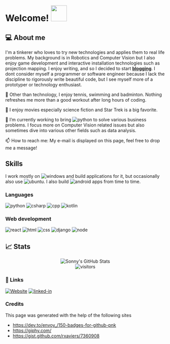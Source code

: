 # Welcome! <img src="https://media.giphy.com/media/kBZ212yGzFaxgkSIKW/source.gif" width="50px">

## 💻 About me
I'm a tinkerer who loves to try new technologies and applies them to real life problems. My background is in Robotics and Computer Vision but I also enjoy game development and interactive installation technologies such as projection mapping. I enjoy writing, and so I decided to start [**blogging**](https://dailytinkerer.blogspot.com/). I dont consider myself a programmer or software engineer because I lack the discipline to rigorously write beautiful code, but I see myself more of a prototyper or technology enthusiast.

🎾 Other than technology, I enjoy tennis, swimming and badminton. Nothing refreshes me more than a good workout after long hours of coding.

🎥 I enjoy movies especially science fiction and Star Trek is a big favorite.

🔭 I’m currently working to bring ![python](https://img.shields.io/badge/machine-learning-brightgreen) to solve various business problems. I focus more on Computer Vision related issues but also sometimes dive into various other fields such as data analysis.

📫 How to reach me: My e-mail is displayed on this page, feel free to drop me a message!

## Skills
I work mostly on ![windows](https://img.shields.io/badge/Windows-0078D6?style=for-the-badge&logo=windows&logoColor=white) and build applications for it, but occasionally also use ![ubuntu](https://img.shields.io/badge/Ubuntu-E95420?style=for-the-badge&logo=ubuntu&logoColor=white). I also build ![android](https://img.shields.io/badge/Android-3DDC84?style=for-the-badge&logo=android&logoColor=white) apps from time to time.

### Languages
![python](https://img.shields.io/badge/Python-3776AB?style=for-the-badge&logo=python&logoColor=white)
![csharp](https://img.shields.io/badge/C%23-239120?style=for-the-badge&logo=c-sharp&logoColor=white)
![cpp](https://img.shields.io/badge/C%2B%2B-00599C?style=for-the-badge&logo=c%2B%2B&logoColor=white)
![kotlin](https://img.shields.io/badge/Kotlin-0095D5?&style=for-the-badge&logo=kotlin&logoColor=white)

### Web development
![react](https://img.shields.io/badge/React-20232A?style=for-the-badge&logo=react&logoColor=61DAFB)
![html](https://img.shields.io/badge/HTML5-E34F26?style=for-the-badge&logo=html5&logoColor=white)
![css](https://img.shields.io/badge/CSS3-1572B6?style=for-the-badge&logo=css3&logoColor=white)
![django](https://img.shields.io/badge/Django-092E20?style=for-the-badge&logo=django&logoColor=white)
![node](https://img.shields.io/badge/Node.js-339933?style=for-the-badge&logo=node-dot-js&logoColor=white)

## 📈 Stats

<div align="center">
<img src="https://github-readme-stats.vercel.app/api?username=sonnyky&show_icons=true&hide_border=true" alt="Sonny's GitHub Stats">
</div>

<div align="center">
<img src="https://visitor-badge.laobi.icu/badge?page_id=sonnyky.sonnyky" alt="visitors">
</div>

### 🔗 Links
[![Website](https://img.shields.io/badge/Website-5340ff?style=for-the-badge&logo=Google-chrome&logoColor=white)](https://6336f56edb3bc804fba0212d--fluffy-paprenjak-d68b20.netlify.app/)
[![linked-in](https://img.shields.io/badge/Linked_In-0077B5?style=for-the-badge&logo=LinkedIn&logoColor=white)](https://www.linkedin.com/in/sonny-kurniawan/)

### Credits
This page was generated with the help of the following sites
* https://dev.to/envoy_/150-badges-for-github-pnk
* https://giphy.com/
* https://gist.github.com/rxaviers/7360908

<!--
**sonnyky/sonnyky** is a ✨ _special_ ✨ repository because its `README.md` (this file) appears on your GitHub profile.

Here are some ideas to get you started:

- 🔭 I’m currently working on ...
- 🌱 I’m currently learning ...
- 👯 I’m looking to collaborate on ...
- 🤔 I’m looking for help with ...
- 💬 Ask me about ...
- 📫 How to reach me: ...
- 😄 Pronouns: ...
- ⚡ Fun fact: ...
-->
